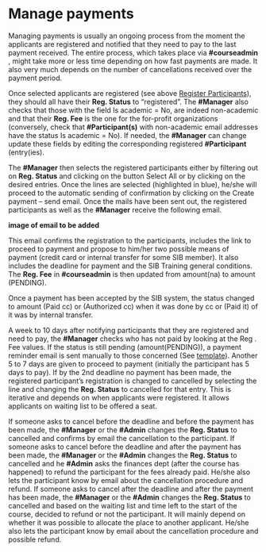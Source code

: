 # Manage payments 

Managing payments is usually an ongoing process from the moment the applicants are registered and notified that they need to pay to the last payment received. The entire process, which takes place via **#courseadmin** , might take more or less time depending on how fast payments are made. It also very much depends on the number of cancellations received over the payment period. 

Once selected applicants are registered (see above [Register Participants](https://sib-training.gitlab.io/sib-training-cookbook/procedure/participants/register_participants/)), they should all have their **Reg. Status** to “registered”. The **#Manager** also checks that those with the field Is academic = No, are indeed non-academic and that their **Reg. Fee** is the one for the for-profit organizations (conversely, check that **#Participant(s)** with non-academic email addresses have the status Is academic = No). If needed, the **#Manager** can change update these fields by editing the corresponding registered **#Participant** (entry(ies). 

The **#Manager** then selects the registered participants either by filtering out on **Reg. Status** and clicking on the button Select All or by clicking on the desired entries. Once the lines are selected (highlighted in blue), he/she will proceed to the automatic sending of confirmation by clicking on the Create payment – send email. Once the mails have been sent out, the registered participants as well as the **#Manager** receive the following email.   

**image of email to be added**

This email confirms the registration to the participants, includes the link to proceed to payment and propose to him/her two possible means of payment (credit card or internal transfer for some SIB member). It also includes the deadline for payment and the SIB Training general conditions.  The **Reg. Fee** in **#courseadmin** is then updated from amount(na) to amount (PENDING). 

Once a payment has been accepted by the SIB system, the status changed to amount (Paid cc) or (Authorized cc) when it was done by cc or (Paid it) of it was by internal transfer. 

A week to 10 days after notifying participants that they are registered and need to pay, the **#Manager** checks who has not paid by looking at the Reg . Fee values. If the status is still pending (amount(PENDING)), a payment reminder email is sent manually to those concerned (See [template](https://sibcloud-my.sharepoint.com/:w:/g/personal/patricia_palagi_sib_swiss/EdjDcM1ff2ZCpeF-Tpw41bQBOvXAQfeCAcYmfO9d8N0Ujw?e=LHbB5s)). Another 5 to 7 days are given to proceed to payment (initially the participant has 5 days to pay). If by the 2nd deadline no payment has been made, the registered participant’s registration is changed to cancelled by selecting the line and changing the **Reg. Status** to cancelled for that entry. This is iterative and depends on when applicants were registered. It allows applicants on waiting list to be offered a seat.  

If someone asks to cancel before the deadline and before the payment has been made, the **#Manager** or the **#Admin** changes the **Reg. Status** to cancelled and confirms by email the cancellation to the participant. 
If someone asks to cancel before the deadline and after the payment has been made, the **#Manager** or the **#Admin** changes the **Reg. Status** to cancelled and he **#Admin** asks the finances dept (after the course has happened) to refund the participant for the fees already paid.  He/she also lets the participant know by email about the cancellation procedure and refund. 
If someone asks to cancel after the deadline and after the payment has been made, the **#Manager** or the **#Admin** changes the **Reg. Status** to cancelled and based on the waiting list and time left to the start of the course, decided to refund or not the participant. It will mainly depend on whether it was possible to allocate the place to another applicant. He/she also lets the participant know by email about the cancellation procedure and possible refund. 